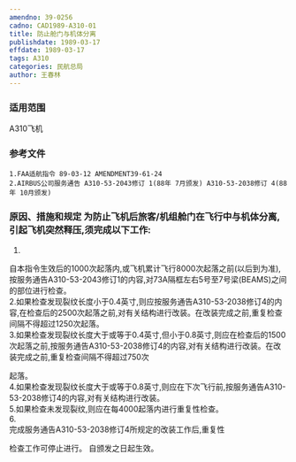 ```yaml
---
amendno: 39-0256  
cadno: CAD1989-A310-01  
title: 防止舱门与机体分离  
publishdate: 1989-03-17  
effdate: 1989-03-17  
tags: A310  
categories: 民航总局  
author: 王春林  
---
```

  
### 适用范围  
A310飞机  
  
<!--more-->  
### 参考文件  
    1.FAA适航指令 89-03-12 AMENDMENT39-61-24  
    2.AIRBUS公司服务通告 A310-53-2043修订 1(88年 7月颁发) A310-53-2038修订 4(88年 10月颁发)  
  
### 原因、措施和规定     为防止飞机后旅客/机组舱门在飞行中与机体分离,引起飞机突然释压,须完成以下工作:  
1.  
自本指令生效后的1000次起落内,或飞机累计飞行8000次起落之前(以后到为准),按服务通告A310-53-2043修订1的内容,对73A隔框左右5号至7号梁(BEAMS)之间的部位进行检查。  
    2.如果检查发现裂纹长度小于0.4英寸,则应按服务通告A310-53-2038修订4的内容,在检查后的2500次起落之前,对有关结构进行改装。在改装完成之前,重复检查间隔不得超过1250次起落。  
    3.如果检查发现裂纹长度大于或等于0.4英寸,但小于0.8英寸,则应在检查后的1500次起落之前,按服务通告A310-53-2038修订4的内容,对有关结构进行改装。在改装完成之前,重复检查间隔不得超过750次  
  
  
起落。  
4.如果检查发现裂纹长度大于或等于0.8英寸,则应在下次飞行前,按服务通告A310-53-2038修订4的内容,对有关结构进行改装。  
    5.如果检查未发现裂纹,则应在每4000起落内进行重复性检查。  
6.  
完成服务通告A310-53-2038修订4所规定的改装工作后,重复性  
  
检查工作可停止进行。     自颁发之日起生效。  
